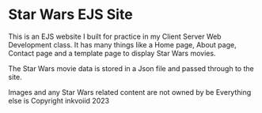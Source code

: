 # Star Wars EJS Site
This is an EJS website I built for practice in my Client Server Web Development class. 
It has many things like a Home page, About page, Contact page and a template page to display Star Wars movies.

The Star Wars movie data is stored in a Json file and passed through to the site.

Images and any Star Wars related content are not owned by be
Everything else is Copyright inkvoiid 2023
